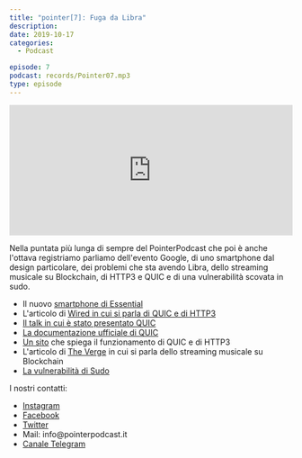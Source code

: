 ```yaml
---
title: "pointer[7]: Fuga da Libra"
description:
date: 2019-10-17
categories:
  - Podcast

episode: 7
podcast: records/Pointer07.mp3
type: episode
---
```

<iframe src="https://open.spotify.com/embed-podcast/episode/4q4a7ME9H23f0q0vcXja9w" allowtransparency="true" allow="encrypted-media" width="100%" height="232" frameborder="0"></iframe>

Nella puntata più lunga di sempre del PointerPodcast che poi è  anche l'ottava registriamo parliamo dell'evento Google, di uno smartphone dal design particolare, dei problemi che sta avendo Libra, dello streaming musicale su Blockchain, di HTTP3 e QUIC e di una vulnerabilità scovata in sudo.
<ul>
 	<li>Il nuovo <a href="https://www.theverge.com/2019/10/8/20905525/andy-rubin-elongated-phone-essential-android">smartphone di Essential</a></li>
 	<li>L'articolo di <a href="https://www.wired.it/internet/web/2019/10/01/internet-http3-chrome-firefox/">Wired in cui si parla di QUIC e di HTTP3</a></li>
 	<li><a href="https://archive.fosdem.org/2019/schedule/event/http3/">Il talk in cui è stato presentato QUIC</a></li>
 	<li><a href="https://tools.ietf.org/html/draft-ietf-quic-http-23">La documentazione ufficiale di QUIC</a></li>
 	<li><a href="https://http3-explained.haxx.se/en/">Un sito</a> che spiega il funzionamento di QUIC e di HTTP3</li>
 	<li>L'articolo di <a href="https://www.theverge.com/2019/10/9/20905384/audius-blockchain-music-streaming-service-copyright-infringement-piracy?utm_campaign=theverge&amp;utm_content=chorus&amp;utm_medium=social&amp;utm_source=twitter">The Verge</a> in cui si parla dello streaming musicale su Blockchain</li>
 	<li><a href="https://thehackernews.com/2019/10/linux-sudo-run-as-root-flaw.html">La vulnerabilità di Sudo</a></li>
</ul>
I nostri contatti:

<!-- /wp:paragraph -->

<!-- wp:list -->
<ul>
 	<li><a href="https://www.instagram.com/pointerpodcast/">Instagram</a></li>
 	<li><a href="https://www.facebook.com/pointerPodcast/">Facebook</a></li>
 	<li><a href="https://twitter.com/PointerPodcast">Twitter</a></li>
 	<li>Mail: info@pointerpodcast.it</li>
 	<li><a href="https://t.me/PointerPodcast">Canale Telegram</a></li>
</ul>
<!-- /wp:list -->